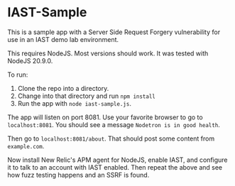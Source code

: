 # IAST-Sample

This is a sample app with a Server Side Request Forgery vulnerability for use in an IAST demo lab environment.

This requires NodeJS.  Most versions should work.  It was tested with NodeJS 20.9.0.

To run:

1. Clone the repo into a directory.
2. Change into that directory and run `npm install`
3. Run the app with `node iast-sample.js`.

The app will listen on port 8081.  Use your favorite browser to go to `localhost:8081`.  You should see a message `Nodetron is in good health`.

Then go to `localhost:8081/about`.  That should post some content from `example.com`.

Now install New Relic's APM agent for NodeJS, enable IAST, and configure it to talk to an account with IAST enabled.  Then repeat the above and see how fuzz testing happens and an SSRF is found.

